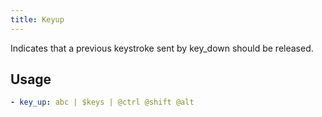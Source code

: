 ```yaml
---
title: Keyup
---
```


Indicates that a previous keystroke sent by key_down should be released.
## Usage

```yaml
- key_up: abc | $keys | @ctrl @shift @alt
```
